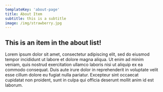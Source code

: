 ```yaml
---
templateKey: 'about-page'
title: About Item
subtitle: this is a subtitle
image: /img/strawberry.jpg
---
```

## This is an item in the about list!

Lorem ipsum dolor sit amet, consectetur adipiscing elit, sed do eiusmod tempor 
incididunt ut labore et dolore magna aliqua. Ut enim ad minim veniam, quis 
nostrud exercitation ullamco laboris nisi ut aliquip ex ea commodo consequat. 
Duis aute irure dolor in reprehenderit in voluptate velit esse cillum dolore 
eu fugiat nulla pariatur. Excepteur sint occaecat cupidatat non proident, 
sunt in culpa qui officia deserunt mollit anim id est laborum.
